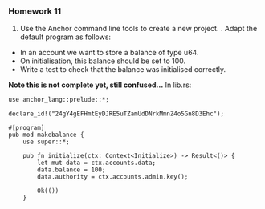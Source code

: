 ### Homework 11
1. Use the Anchor command line tools to create a new project.
. Adapt the default program as follows:
  - In an account we want to store a balance of type u64.
  - On initialisation, this balance should be set to 100.
  - Write a test to check that the balance was initialised correctly.
  
**Note this is not complete yet, still confused...** 
In lib.rs:

```commandline
use anchor_lang::prelude::*;

declare_id!("24gY4gEFHmtEyDJRE5uTZamUdDNrkMmnZ4o5Gn8D3Ehc");

#[program]
pub mod makebalance {
    use super::*;

    pub fn initialize(ctx: Context<Initialize>) -> Result<()> {
        let mut data = ctx.accounts.data;
        data.balance = 100;
        data.authority = ctx.accounts.admin.key();
              
        Ok(())
    }
```

<!--

use anchor_lang::prelude::*;

declare_id!("24gY4gEFHmtEyDJRE5uTZamUdDNrkMmnZ4o5Gn8D3Ehc");

#[program]
pub mod makebalance {
    use super::*;

    pub fn initialize(ctx: Context<Initialize>) -> Result<()> {
        let mut data = ctx.accounts.data.load_init()?;
        data.balance = 100;
        data.authority = *ctx.accounts.initializer.key;
        data.save()?;
       
        Ok(())
    }
    pub fn test_balance(ctx: Context<TestBalance>) -> Result<()> {
        let data = ctx.accounts.initializer.load()?;
        assert_eq!(data.balance, 100, "Balance was not initialized correctly");
        Ok(())
}
}

#[derive(Accounts)]
pub struct Initialize {
    #[account(init, payer = initializer, space = 16)]
    pub data: Account<'info, BalanceData>,
    pub initializer: AccountInfo<'info>,
}

#[derive(Accounts)]
pub struct TestBalance<'info> {
    #[account(mut)]
    pub initializer: Account<'info, BalanceData>,
}

#[account]
pub struct BalanceData {
    pub balance: u64,
    pub authority: Pubkey,
}

#[cfg(test)]
mod tests {
    use super::*;
    use anchor_lang::test::*;

    #[test]
    fn test_initialize() {
        // Prepare the program test environment
        let mut program = ProgramTest::new("makebalance", id(), processor!(initialize));

        // Start the test environment
        let mut context = program.start_with_context().await;

        // Fetch the initialized account
        let account = &context.accounts.initializer;

        // Check that the balance was initialized correctly
        assert_eq!(account.balance, 100);
    }
}
--->
